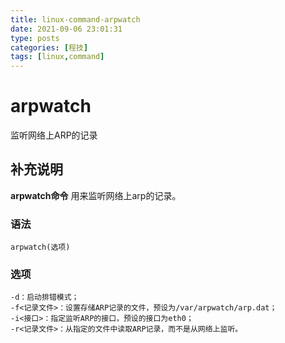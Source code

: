 ```yaml
---
title: linux-command-arpwatch
date: 2021-09-06 23:01:31
type: posts
categories: [程技]
tags: [linux,command]
---
```


arpwatch
===

监听网络上ARP的记录

## 补充说明

**arpwatch命令** 用来监听网络上arp的记录。

###  语法

```shell
arpwatch(选项)
```

###  选项

```shell
-d：启动排错模式；
-f<记录文件>：设置存储ARP记录的文件，预设为/var/arpwatch/arp.dat；
-i<接口>：指定监听ARP的接口，预设的接口为eth0；
-r<记录文件>：从指定的文件中读取ARP记录，而不是从网络上监听。
```


